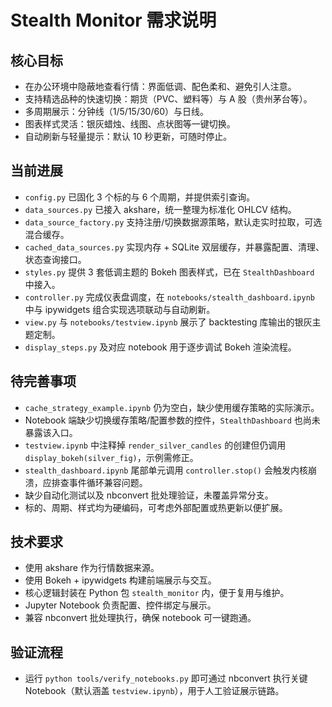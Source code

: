 # Stealth Monitor 需求说明

## 核心目标
- 在办公环境中隐蔽地查看行情：界面低调、配色柔和、避免引人注意。
- 支持精选品种的快速切换：期货（PVC、塑料等）与 A 股（贵州茅台等）。
- 多周期展示：分钟线（1/5/15/30/60）与日线。
- 图表样式灵活：银灰蜡烛、线图、点状图等一键切换。
- 自动刷新与轻量提示：默认 10 秒更新，可随时停止。

## 当前进展
- `config.py` 已固化 3 个标的与 6 个周期，并提供索引查询。
- `data_sources.py` 已接入 akshare，统一整理为标准化 OHLCV 结构。
- `data_source_factory.py` 支持注册/切换数据源策略，默认走实时拉取，可选混合缓存。
- `cached_data_sources.py` 实现内存 + SQLite 双层缓存，并暴露配置、清理、状态查询接口。
- `styles.py` 提供 3 套低调主题的 Bokeh 图表样式，已在 `StealthDashboard` 中接入。
- `controller.py` 完成仪表盘调度，在 `notebooks/stealth_dashboard.ipynb` 中与 ipywidgets 组合实现选项联动与自动刷新。
- `view.py` 与 `notebooks/testview.ipynb` 展示了 backtesting 库输出的银灰主题定制。
- `display_steps.py` 及对应 notebook 用于逐步调试 Bokeh 渲染流程。

## 待完善事项
- `cache_strategy_example.ipynb` 仍为空白，缺少使用缓存策略的实际演示。
- Notebook 端缺少切换缓存策略/配置参数的控件，`StealthDashboard` 也尚未暴露该入口。
- `testview.ipynb` 中注释掉 `render_silver_candles` 的创建但仍调用 `display_bokeh(silver_fig)`，示例需修正。
- `stealth_dashboard.ipynb` 尾部单元调用 `controller.stop()` 会触发内核崩溃，应排查事件循环兼容问题。
- 缺少自动化测试以及 nbconvert 批处理验证，未覆盖异常分支。
- 标的、周期、样式均为硬编码，可考虑外部配置或热更新以便扩展。

## 技术要求
- 使用 akshare 作为行情数据来源。
- 使用 Bokeh + ipywidgets 构建前端展示与交互。
- 核心逻辑封装在 Python 包 `stealth_monitor` 内，便于复用与维护。
- Jupyter Notebook 负责配置、控件绑定与展示。
- 兼容 nbconvert 批处理执行，确保 notebook 可一键跑通。

## 验证流程
- 运行 `python tools/verify_notebooks.py` 即可通过 nbconvert 执行关键 Notebook（默认涵盖 `testview.ipynb`），用于人工验证展示链路。
